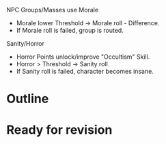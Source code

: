 NPC Groups/Masses use Morale
  - Morale lower Threshold -> Morale roll - Difference.
  - If Morale roll is failed, group is routed.

Sanity/Horror
  - Horror Points unlock/improve "Occultism" Skill.
  - Horror > Threshold -> Sanity roll
  - If Sanity roll is failed, character becomes insane.

# Outline





# Ready for revision
